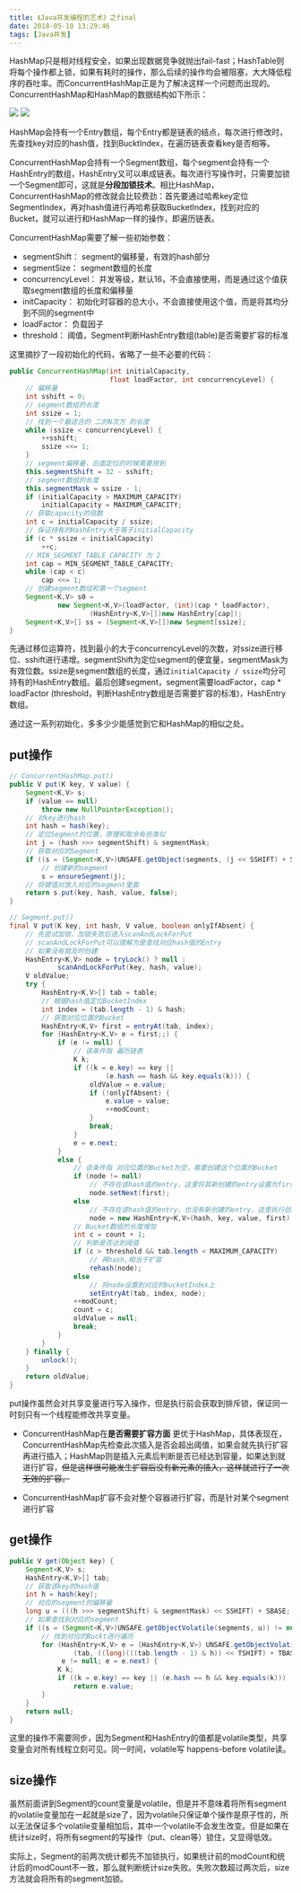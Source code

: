 ```yaml
---
title: 《Java并发编程的艺术》之final
date: 2018-05-10 13:29:46
tags: [Java并发]
---
```


HashMap只是相对线程安全，如果出现数据竞争就抛出fail-fast；HashTable则将每个操作都上锁，如果有耗时的操作，那么后续的操作均会被阻塞，大大降低程序的吞吐率。而ConcurrentHashMap正是为了解决这样一个问题而出现的。
ConcurrentHashMap和HashMap的数据结构如下所示：

![](https://blog-1252749790.file.myqcloud.com/JavaConcurrent/HashMapDT.png)
![](https://blog-1252749790.file.myqcloud.com/JavaConcurrent/ConcurrentHashmapDT.png)

HashMap会持有一个Entry数组，每个Entry都是链表的结点，每次进行修改时，先查找key对应的hash值，找到BucktIndex，在遍历链表查看key是否相等。

ConcurrentHashMap会持有一个Segment数组，每个segment会持有一个HashEntry的数组，HashEntry又可以串成链表。每次进行写操作时，只需要加锁一个Segment即可，这就是**分段加锁技术**。相比HashMap，ConcurrentHashMap的修改就会比较费劲：首先要通过哈希key定位SegmentIndex，再对hash值进行再哈希获取BucketIndex，找到对应的Bucket，就可以进行和HashMap一样的操作，即遍历链表。

ConcurrentHashMap需要了解一些初始参数：
* segmentShift： segment的偏移量，有效的hash部分
* segmentSize： segment数组的长度
* concurrencyLevel： 并发等级，默认16，不会直接使用，而是通过这个值获取segment数组的长度和偏移量
* initCapacity： 初始化时容器的总大小，不会直接使用这个值，而是将其均分到不同的segment中
* loadFactor： 负载因子
* threshold： 阈值，Segment判断HashEntry数组(table)是否需要扩容的标准

这里摘抄了一段初始化的代码，省略了一些不必要的代码：
```java
public ConcurrentHashMap(int initialCapacity,
                         float loadFactor, int concurrencyLevel) {
    // 偏移量
    int sshift = 0;
    // segment数组的长度
    int ssize = 1;
    // 找到一个最适合的 二的N次方 的长度
    while (ssize < concurrencyLevel) {
        ++sshift;
        ssize <<= 1;
    }
    // segment偏移量，后面定位的时候需要用到
    this.segmentShift = 32 - sshift;
    // segment数组的长度
    this.segmentMask = ssize - 1;
    if (initialCapacity > MAXIMUM_CAPACITY)
        initialCapacity = MAXIMUM_CAPACITY;
    // 获取capacity的倍数
    int c = initialCapacity / ssize;
    // 保证持有的HashEntry大于等于initialCapacity
    if (c * ssize < initialCapacity)
        ++c;
    // MIN_SEGMENT_TABLE_CAPACITY 为 2
    int cap = MIN_SEGMENT_TABLE_CAPACITY;
    while (cap < c)
        cap <<= 1;
    // 创建segment数组和第一个segment
    Segment<K,V> s0 =
            new Segment<K,V>(loadFactor, (int)(cap * loadFactor),
                    (HashEntry<K,V>[])new HashEntry[cap]);
    Segment<K,V>[] ss = (Segment<K,V>[])new Segment[ssize];
}
```
先通过移位运算符，找到最小的大于concurrencyLevel的次数，对ssize进行移位、sshift进行递增。segmentShift为定位segment的便宜量，segmentMask为有效位数。ssize是segment数组的长度，通过```initialCapacity / ssize```均分可持有的HashEntry数组。最后创建segment，segment需要loadFactor，cap * loadFactor (threshold，判断HashEntry数组是否需要扩容的标准)，HashEntry数组。

通过这一系列初始化，多多少少能感觉到它和HashMap的相似之处。

## put操作
```java
// ConcurrentHashMap.put()
public V put(K key, V value) {
    Segment<K,V> s;
    if (value == null)
        throw new NullPointerException();
    // 对key进行hash
    int hash = hash(key);
    // 定位Segment的位置，原理和取余有些类似
    int j = (hash >>> segmentShift) & segmentMask;
    // 获取对应的Segment
    if ((s = (Segment<K,V>)UNSAFE.getObject(segments, (j << SSHIFT) + SBASE)) == null)
        // 创建新的segment
        s = ensureSegment(j);
    // 将键值对放入对应的segment里面
    return s.put(key, hash, value, false);
}
```
```java
// Segment.put()
final V put(K key, int hash, V value, boolean onlyIfAbsent) {
    // 先尝试加锁，加锁失败后进入scanAndLockForPut
    // scanAndLockForPut可以理解为是查找对应hash值的Entry
    // 如果没有就及时创建
    HashEntry<K,V> node = tryLock() ? null :
            scanAndLockForPut(key, hash, value);
    V oldValue;
    try {
        HashEntry<K,V>[] tab = table;
        // 根据hash值定位BucketIndex
        int index = (tab.length - 1) & hash;
        // 获取对应位置的Bucket
        HashEntry<K,V> first = entryAt(tab, index);
        for (HashEntry<K,V> e = first;;) {
            if (e != null) {
                // 该条件指 遍历链表
                K k;
                if ((k = e.key) == key ||
                        (e.hash == hash && key.equals(k))) {
                    oldValue = e.value;
                    if (!onlyIfAbsent) {
                        e.value = value;
                        ++modCount;
                    }
                    break;
                }
                e = e.next;
            }
            else {
                // 该条件指 对应位置的Bucket为空，需要创建这个位置的Bucket
                if (node != null)
                    // 不存在该hash值的entry，这里将其新创建的entry设置为first
                    node.setNext(first);
                else
                    // 不存在该hash值的entry，也没有新创建的entry，这里执行创建
                    node = new HashEntry<K,V>(hash, key, value, first);
                // Bucket数组的长度增加
                int c = count + 1;
                // 判断是否达到阈值
                if (c > threshold && tab.length < MAXIMUM_CAPACITY)
                    // 再hash,相当于扩容
                    rehash(node);
                else
                    // 将node设置到对应的bucketIndex上
                    setEntryAt(tab, index, node);
                ++modCount;
                count = c;
                oldValue = null;
                break;
            }
        }
    } finally {
        unlock();
    }
    return oldValue;
}
```
put操作虽然会对共享变量进行写入操作，但是执行前会获取到排斥锁，保证同一时刻只有一个线程能修改共享变量。

* ConcurrentHashMap在**是否需要扩容方面** 更优于HashMap，具体表现在，ConcurrentHashMap先检查此次插入是否会超出阈值，如果会就先执行扩容再进行插入；HashMap则是插入元素后判断是否已经达到容量，如果达到就进行扩容，~~但是这样很可能发生扩容后没有新元素的插入，这样就进行了一次无效的扩容。~~

* ConcurrentHashMap扩容不会对整个容器进行扩容，而是针对某个segment进行扩容

## get操作
```java
public V get(Object key) {
    Segment<K,V> s; 
    HashEntry<K,V>[] tab;
    // 获取该key的hash值
    int h = hash(key);
    // 对应的segment的偏移量
    long u = (((h >>> segmentShift) & segmentMask) << SSHIFT) + SBASE;
    // 如果查找到对应的segment
    if ((s = (Segment<K,V>)UNSAFE.getObjectVolatile(segments, u)) != null &&(tab = s.table) != null) {
        // 找到对应的Buckt进行遍历
        for (HashEntry<K,V> e = (HashEntry<K,V>) UNSAFE.getObjectVolatile
                (tab, ((long)(((tab.length - 1) & h)) << TSHIFT) + TBASE);
             e != null; e = e.next) {
            K k;
            if ((k = e.key) == key || (e.hash == h && key.equals(k)))
                return e.value;
        }
    }
    return null;
}
```
这里的操作不需要同步，因为Segment和HashEntry的值都是volatile类型，共享变量会对所有线程立刻可见。同一时间，volatile写 happens-before volatile读。

## size操作
虽然前面讲到Segment的count变量是volatile，但是并不意味着将所有segment的volatile变量加在一起就是size了，因为volatile只保证单个操作是原子性的，所以无法保证多个volatile变量相加后，其中一个volatile不会发生改变。但是如果在统计size时，将所有segment的写操作（put、clean等）锁住，又显得低效。

实际上，Segment的前两次统计都先不加锁执行，如果统计前的modCount和统计后的modCount不一致，那么就判断统计size失败。失败次数超过两次后，size方法就会将所有的segment加锁。